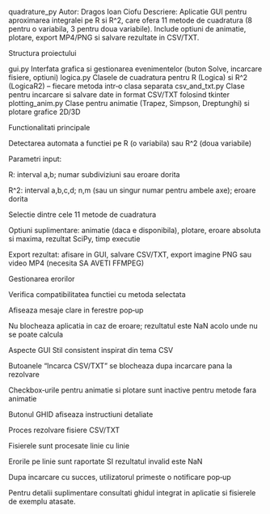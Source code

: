 quadrature_py
Autor: Dragos Ioan Ciofu
Descriere: Aplicatie GUI pentru aproximarea integralei pe R si R^2, care ofera 11 metode de cuadratura (8 pentru o variabila, 3 pentru doua variabile). Include optiuni de animatie, plotare, export MP4/PNG si salvare rezultate in CSV/TXT.

Structura proiectului

gui.py	Interfata grafica si gestionarea evenimentelor (buton Solve, incarcare fisiere, optiuni)
logica.py	Clasele de cuadratura pentru R (Logica) si R^2 (LogicaR2) – fiecare metoda intr‑o clasa separata
csv_and_txt.py	Clase pentru incarcare si salvare date in format CSV/TXT folosind tkinter
plotting_anim.py	Clase pentru animatie (Trapez, Simpson, Dreptunghi) si plotare grafice 2D/3D

Functionalitati principale

Detectarea automata a functiei pe R (o variabila) sau R^2 (doua variabile) 

Parametri input:

R: interval a,b; numar subdiviziuni sau eroare dorita

R^2: interval a,b,c,d;  n,m (sau un singur numar pentru ambele axe); eroare dorita

Selectie dintre cele 11 metode de cuadratura

Optiuni suplimentare: animatie (daca e disponibila), plotare, eroare absoluta si maxima, rezultat SciPy, timp executie

Export rezultat: afisare in GUI, salvare CSV/TXT, export imagine PNG sau video MP4 (necesita SA AVETI FFMPEG)


Gestionarea erorilor


Verifica compatibilitatea functiei cu metoda selectata

Afiseaza mesaje clare in ferestre pop‑up

Nu blocheaza aplicatia in caz de eroare; rezultatul este NaN acolo unde nu se poate calcula

Aspecte GUI
Stil consistent inspirat din tema CSV

Butoanele “Incarca CSV/TXT” se blocheaza dupa incarcare pana la rezolvare

Checkbox‑urile pentru animatie si plotare sunt inactive pentru metode fara animatie

Butonul GHID afiseaza instructiuni detaliate

Proces rezolvare fisiere CSV/TXT

Fisierele sunt procesate linie cu linie

Erorile pe linie sunt raportate SI rezultatul invalid este NaN

Dupa incarcare cu succes, utilizatorul primeste o notificare pop‑up

Pentru detalii suplimentare consultati ghidul integrat in aplicatie si fisierele de exemplu atasate.





